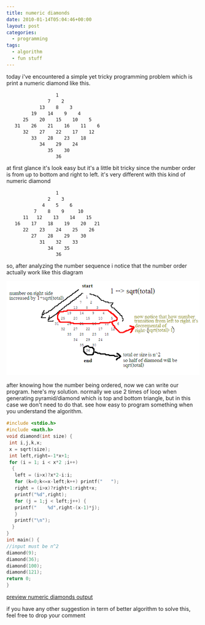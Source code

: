 ```yaml
---
title: numeric diamonds
date: 2010-01-14T05:04:46+00:00
layout: post
categories:
  - programming
tags:
  - algorithm
  - fun stuff
---
```


today i've encountered a simple yet tricky programming problem which is print a numeric diamond like this.

```
                  1
               7    2
            13    8    3
         19    14    9    4
      25    20    15    10    5
   31    26    21    16    11    6
      32    27    22    17    12
         33    28    23    18
            34    29    24
               35    30
                  36
```

at first glance it's look easy but it's a little bit tricky since the number order is from up to bottom and right to left. it's very different with this kind of numeric diamond

```
                  1
               2    3
             4    5    6
          7    8    9     10
      11   12    13    14    15
   16    17    18    19    20   21
      22    23    24    25    26
         27    28    29    30
            31    32    33
               34    35
                  36
```

so, after analyzing the number sequence i notice that the number order actually work like this diagram

![numerical diamon diagram](./numeric-diamond-diagram.png)

after knowing how the number being ordered, now we can write our program. here's my solution. normally we use 2 times of loop when generating pyramid/diamond which is top and bottom triangle, but in this case we don't need to do that. see how easy to program something when you understand the algorithm.

```cpp
#include <stdio.h>
#include <math.h>
void diamond(int size) {
 int i,j,k,x;
 x = sqrt(size);
 int left,right=-1*x+1;
 for (i = 1; i < x*2 ;i++)
  {
   left = (i>x)?x*2-i:i;
   for (k=0;k<=x-left;k++) printf("   ");
   right = (i>x)?right+1:right+x;
   printf("%d",right);
   for (j = 1;j < left;j++) {
   printf("    %d",right-(x-1)*j);
   }
   printf("\n");
  }
}
int main() {
//input must be n^2
diamond(9);
diamond(36);
diamond(100);
diamond(121);
return 0;
}
```

[preview numeric diamonds output](http://codepad.org/y5S3MDnP#output)

if you have any other suggestion in term of better algorithm to solve this, feel free to drop your comment
